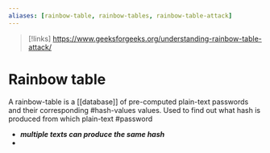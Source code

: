 ```yaml
---
aliases: [rainbow-table, rainbow-tables, rainbow-table-attack]
---
```

>[!links]
>https://www.geeksforgeeks.org/understanding-rainbow-table-attack/

# Rainbow table
A rainbow-table is a [[database]] of pre-computed plain-text passwords and their corresponding #hash-values values.
	Used to find out what hash is produced from which plain-text #password
- ***multiple texts can produce the same hash***
- 